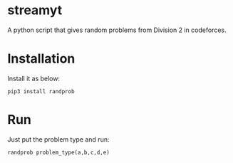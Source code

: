 # streamyt
A python script that gives random problems from Division 2 in codeforces.


# Installation
Install it as below:
```
pip3 install randprob
```
# Run
Just put the problem type and run:
```
randprob problem_type(a,b,c,d,e)
```

